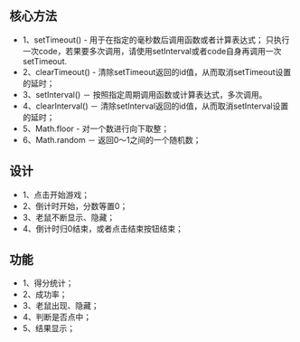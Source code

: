 ## 核心方法

- 1、setTimeout() - 用于在指定的毫秒数后调用函数或者计算表达式；
   只执行一次code，若果要多次调用，请使用setInterval或者code自身再调用一次setTimeout.
- 2、clearTimeout() - 清除setTimeout返回的id值，从而取消setTimeout设置的延时；
- 3、setInterval() － 按照指定周期调用函数或计算表达式，多次调用。
- 4、clearInterval() － 清除setInterval返回的id值，从而取消setInterval设置的延时；
- 5、Math.floor  - 对一个数进行向下取整；
- 6、Math.random － 返回0～1之间的一个随机数；

## 设计
  - 1、点击开始游戏；
  - 2、倒计时开始，分数等置0；
  - 3、老鼠不断显示、隐藏；
  - 4、倒计时归0结束，或者点击结束按钮结束；

## 功能
  - 1、得分统计；
  - 2、成功率；
  - 3、老鼠出现、隐藏；
  - 4、判断是否点中；
  - 5、结果显示；
